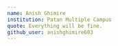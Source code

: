 ```yaml
---
name: Anish Ghimire
institution: Patan Multiple Campus
quote: Everything will be fine.
github_user: anishghimire603
---
```

